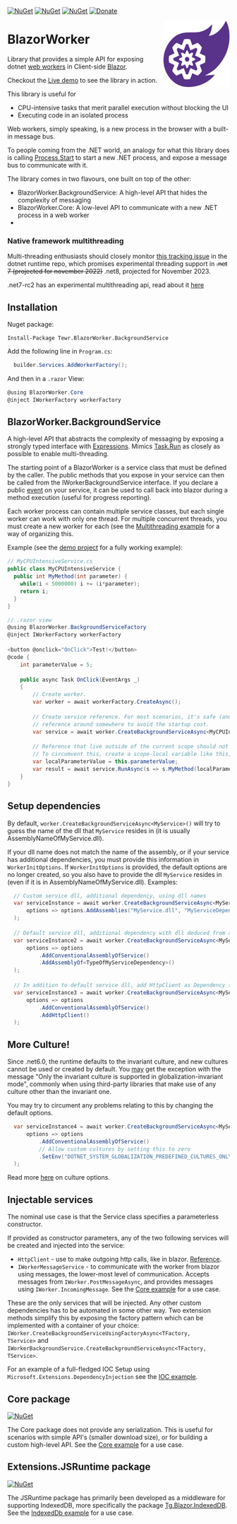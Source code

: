 [![NuGet](https://img.shields.io/nuget/dt/Tewr.BlazorWorker.BackgroundService.svg?label=Tewr.BlazorWorker.BackgroundService)](https://www.nuget.org/packages/Tewr.BlazorWorker.BackgroundService)
[![NuGet](https://img.shields.io/nuget/dt/Tewr.BlazorWorker.Core.svg?label=Tewr.BlazorWorker.Core)](https://www.nuget.org/packages/Tewr.BlazorWorker.Core)
[![NuGet](https://img.shields.io/nuget/dt/Tewr.BlazorWorker.Extensions.JSRuntime.svg?label=Tewr.BlazorWorker.Extensions.JSRuntime)](https://www.nuget.org/packages/Tewr.BlazorWorker.Extensions.JSRuntime)
[![Donate](https://img.shields.io/badge/Donate-PayPal-green.svg)](https://www.paypal.com/cgi-bin/webscr?cmd=_donations&business=AC77J8GFQ6LYA&item_name=BlazorWorker+Project&currency_code=EUR&source=url)
<p align="center">
  <img width="150" height="150" src="icon.svg" align="right">
</p>

# BlazorWorker
Library that provides a simple API for exposing dotnet [web workers](https://developer.mozilla.org/en-US/docs/Web/API/Web_Workers_API/Using_web_workers) in Client-side [Blazor](https://github.com/dotnet/aspnetcore/tree/master/src/Components#blazor).

Checkout the [Live demo](https://tewr.github.io/BlazorWorker) to see the library in action.

This library is useful for
- CPU-intensive tasks that merit parallel execution without blocking the UI
- Executing code in an isolated process

Web workers, simply speaking, is a new process in the browser with a built-in message bus. 

To people coming from the .NET world, an analogy for what this library does is calling [Process.Start](https://docs.microsoft.com/en-us/dotnet/api/system.diagnostics.process.start) to start a new .NET process, and expose a message bus to communicate with it.

The library comes in two flavours, one built on top of the other:
- BlazorWorker.BackgroundService: A high-level API that hides the complexity of messaging
- BlazorWorker.Core: A low-level API to communicate with a new .NET process in a web worker
- 
### Native framework multithreading
Multi-threading enthusiasts should closely monitor [this tracking issue](https://github.com/dotnet/runtime/issues/68162) in the dotnet runtime repo, which promises experimental threading support in ~~.net 7 (projected for november 2022)~~ .net8, projected for November 2023.

.net7-rc2 has an experimental multithreading api, read about it [here](https://devblogs.microsoft.com/dotnet/asp-net-core-updates-in-dotnet-7-rc-2/#webassembly-multithreading-experimental)

## Installation
Nuget package:
```
Install-Package Tewr.BlazorWorker.BackgroundService
```

Add the following line in `Program.cs`:

```cs
  builder.Services.AddWorkerFactory();
```

And then in a `.razor` View:
```cs
@using BlazorWorker.Core
@inject IWorkerFactory workerFactory
```

## BlazorWorker.BackgroundService
A high-level API that abstracts the complexity of messaging by exposing a strongly typed interface with [Expressions](https://docs.microsoft.com/en-us/dotnet/api/system.linq.expressions.expression). Mimics [Task.Run](https://docs.microsoft.com/en-us/dotnet/api/system.threading.tasks.task.run) as closely as possible to enable multi-threading.

The starting point of a BlazorWorker is a service class that must be defined by the caller. The public methods that you expose in your service can then be called from the IWorkerBackgroundService interface. If you declare a public [event](https://docs.microsoft.com/en-us/dotnet/csharp/language-reference/keywords/event) on your service, it can be used to call back into blazor during a method execution (useful for progress reporting).

Each worker process can contain multiple service classes, but each single worker can work with only one thread. For multiple concurrent threads, you must create a new worker for each (see the [Multithreading example]( https://tewr.github.io/BlazorWorker/BackgroundServiceMulti) for a way of organizing this.

Example (see the [demo project](src/BlazorWorker.Demo/Client/Pages) for a fully working example):
```cs
// MyCPUIntensiveService.cs
public class MyCPUIntensiveService {
  public int MyMethod(int parameter) {
    while(i < 5000000) i += (i*parameter);
    return i;
  }
}
```

```cs
// .razor view
@using BlazorWorker.BackgroundServiceFactory
@inject IWorkerFactory workerFactory

<button @onclick="OnClick">Test!</button>
@code {
    int parameterValue = 5;
    
    public async Task OnClick(EventArgs _)
    {
        // Create worker.
        var worker = await workerFactory.CreateAsync();
        
        // Create service reference. For most scenarios, it's safe (and best) to keep this 
        // reference around somewhere to avoid the startup cost.
        var service = await worker.CreateBackgroundServiceAsync<MyCPUIntensiveService>();
        
        // Reference that live outside of the current scope should not be passed into the expression.
        // To circumvent this, create a scope-local variable like this, and pass the local variable.
        var localParameterValue = this.parameterValue;
        var result = await service.RunAsync(s => s.MyMethod(localParameterValue));
    }
}

```


## Setup dependencies

By default, `worker.CreateBackgroundServiceAsync<MyService>()` will try to guess the name of the dll that `MyService` resides in (it is usually AssemblyNameOfMyService.dll).

If your dll name does not match the name of the assembly, or if your service has additional dependencies, you must provide this information in `WorkerInitOptions`. If `WorkerInitOptions` is provided, the default options are no longer created, so you also have to provide the dll `MyService` resides in (even if it is in AssemblyNameOfMyService.dll). Examples:

```cs
  // Custom service dll, additional dependency, using dll names
  var serviceInstance = await worker.CreateBackgroundServiceAsync<MyService>(
      options => options.AddAssemblies("MyService.dll", "MyServiceDependency.dll")
  );
      
  // Default service dll, additional dependency with dll deduced from assembly name of provided type
  var serviceInstance2 = await worker.CreateBackgroundServiceAsync<MyService>(
      options => options
          .AddConventionalAssemblyOfService()
          .AddAssemblyOf<TypeOfMyServiceDependency>()
  );
  
  // In addition to default service dll, add HttpClient as Dependency (built-in dependency definition / helper)
  var serviceInstance3 = await worker.CreateBackgroundServiceAsync<MyService>(
      options => options
          .AddConventionalAssemblyOfService()
          .AddHttpClient()
  );
```

## More Culture!

Since .net6.0, the runtime defaults to the invariant culture, and new cultures cannot be used or created by default. You [may](https://github.com/Tewr/BlazorWorker/issues/67) get the exception with the message "Only the invariant culture is supported in globalization-invariant mode", commonly when using third-party libraries that make use of any culture other than the invariant one.

You may try to circument any problems relating to this by changing the default options.

```cs
  var serviceInstance4 = await worker.CreateBackgroundServiceAsync<MyService>(
      options => options
          .AddConventionalAssemblyOfService()
          // Allow custom cultures by setting this to zero
          .SetEnv("DOTNET_SYSTEM_GLOBALIZATION_PREDEFINED_CULTURES_ONLY", "0")
  );
```

Read more [here](https://docs.microsoft.com/en-us/dotnet/core/tools/dotnet-environment-variables#dotnet_system_globalization_) on culture options.


## Injectable services
The nominal use case is that the Service class specifies a parameterless constructor.

If provided as constructor parameters, any of the two following services will be created and injected into the service: 

* <code>HttpClient</code> - use to make outgoing http calls, like in blazor. <a href="https://docs.microsoft.com/en-us/dotnet/api/system.net.http.httpclient">Reference</a>.
* <code>IWorkerMessageService</code> - to communicate with the worker from blazor using messages, the lower-most level of communication. Accepts messages from <code>IWorker.PostMessageAsync</code>, and provides messages using <code>IWorker.IncomingMessage</code>. See the <a href="src/BlazorWorker.Demo/SharedPages/Pages/CoreExample.razor">Core example</a> for a use case.

These are the only services that will be injected. Any other custom dependencies has to be automated in some other way. Two extension methods simplify this by exposing the factory pattern which can be implemented with a container of your choice: <code>IWorker.CreateBackgroundServiceUsingFactoryAsync<TFactory, TService></code> and <code>IWorkerBackgroundService<TFactory>.CreateBackgroundServiceAsync<TFactory, TService></code>. 
  
For an example of a full-fledged IOC Setup using <code>Microsoft.Extensions.DependencyInjection</code> see the <a href="src/BlazorWorker.Demo/SharedPages/Pages/IoCExamplePage.razor">IOC example</a>.


## Core package
[![NuGet](https://img.shields.io/nuget/dt/Tewr.BlazorWorker.Core.svg?label=Tewr.BlazorWorker.Core)](https://www.nuget.org/packages/Tewr.BlazorWorker.Core)

The Core package does not provide any serialization. This is useful for scenarios with simple API's (smaller download size), or for building a custom high-level API. See the <a href="src/BlazorWorker.Demo/SharedPages/Pages/CoreExample.razor">Core example</a> for a use case.

## Extensions.JSRuntime package
[![NuGet](https://img.shields.io/nuget/dt/Tewr.BlazorWorker.Extensions.JSRuntime.svg?label=Tewr.BlazorWorker.Extensions.JSRuntime)](https://www.nuget.org/packages/Tewr.BlazorWorker.Extensions.JSRuntime)

The JSRuntime package has primarily been developed as a middleware for supporting IndexedDB, more specifically the package [Tg.Blazor.IndexedDB](https://github.com/wtulloch/Blazor.IndexedDB).  See the <a href="src/BlazorWorker.Demo/SharedPages/Pages/IndexedDb.razor">IndexedDb example</a> for a use case.
